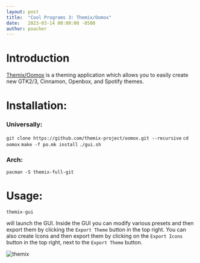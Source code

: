 ```yaml
---
layout: post
title:  "Cool Programs 3: Themix/Oomox"
date:   2023-03-14 00:00:00 -0500
author: poacher
---
```


# Introduction

[Themix/Oomox](https://github.com/themix-project/themix-gui) is a theming application which allows you to easily create new GTK2/3, Cinnamon, Openbox, and Spotify themes.

# Installation:

### Universally:

`git clone https://github.com/themix-project/oomox.git --recursive`
`cd oomox`
`make -f po.mk install`
`./gui.sh`

### Arch:

`pacman -S themix-full-git`

# Usage:

`themix-gui` 

will launch the GUI. Inside the GUI you can modify various presets and then export them by clicking the `Export Theme` button in the top right. You can also create Icons and then export them by clicking on the `Export Icons` button in the top right, next to the `Export Theme` button.

![themix](/assets/themix.png)